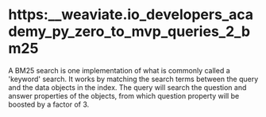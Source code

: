 # https:\_\_weaviate.io_developers_academy_py_zero_to_mvp_queries_2_bm25

A BM25 search is one implementation of what is commonly called a 'keyword' search. It works by matching the search terms between the query and the data objects in the index. The query will search the question and answer properties of the objects, from which question property will be boosted by a factor of 3.
